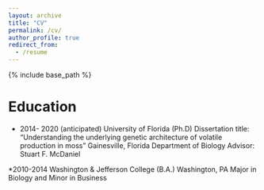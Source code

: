 ```yaml
---
layout: archive
title: "CV"
permalink: /cv/
author_profile: true
redirect_from:
  - /resume
---
```


{% include base_path %}

Education
======
* 2014- 2020 (anticipated)  University of Florida (Ph.D)
			    Dissertation title: “Understanding the underlying genetic architecture of volatile production in moss” 
  			    Gainesville, Florida Department of Biology
  			    Advisor: Stuart F. McDaniel

*2010-2014		    Washington & Jefferson College (B.A.)
  			    Washington, PA
			    Major in Biology and Minor in Business
